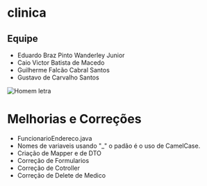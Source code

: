 # clinica

## Equipe

+ Eduardo Braz Pinto Wanderley Junior
+ Caio Victor Batista de Macedo
+ Guilherme Falcão Cabral Santos
+ Gustavo de Carvalho Santos

![Homem letra](https://github.com/oficialrickccampos/Sockets-em-C/blob/main/Gif%20homem%20letrado.gif)



# Melhorias e Correções
- FuncionarioEndereco.java
- Nomes de variaveis usando "_" o padão é o uso de CamelCase.
- Criação de Mapper e de DTO
- Correção de Formularios
- Correção de Cotroller
- Correção de Delete de Medico